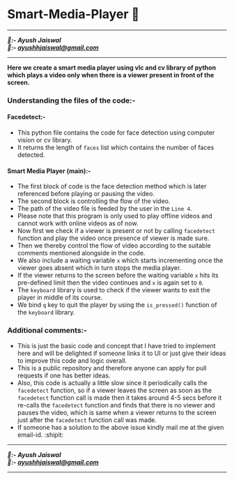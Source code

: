 # Smart-Media-Player 🦖

********************
***🧔:- Ayush Jaiswal<br>
📧:- ayushhjaiswal@gmail.com***
********************

**Here we create a smart media player using vlc and cv library of python which plays a video only when there is a viewer present in front of the screen.**
### Understanding the files of the code:-

#### Facedetect:-
* This python file contains the code for face detection using computer vision or cv library.
* It returns the length of `faces` list which contains the number of faces detected.

#### Smart Media Player (main):-
* The first block of code is the face detection method which is later referenced before playing or pausing the video.
* The second block is controlling the flow of the video.
* The path of the video file is feeded by the user in the `Line 4`.
* Please note that this program is only used to play offline videos and cannot work with online videos as of now.
* Now first we check if a viewer is present or not by calling `facedetect` function and play the video once presence of viewer is made sure.
* Then we thereby control the flow of video according to the suitable comments mentioned alongside in the code.
* We also include a waiting variable `x` which starts incrementing once the viewer goes absent which in turn stops the media player.
* If the viewer returns to the screen before the waiting variable `x` hits its pre-defined limit then the video continues and `x` is again set to `0`.
* The `keyboard` library is used to check if the viewer wants to exit the player in middle of its course.
* We bind `q` key to quit the player by using the `is_pressed()` function of the `keyboard` library.

### Additional comments:-
* This is just the basic code and concept that I have tried to implement here and will be delighted if someone links it to UI or just give their ideas to improve this code and logic overall.
* This is a public repository and therefore anyone can apply for pull requests if one has better ideas.
* Also, this code is actually a little slow since it periodically calls the `facedetect` function, so if a viewer leaves the screen as soon as the `facedetect` function call is made then it takes around 4-5 secs before it re-calls the `facedetect` function and finds that there is no viewer and pauses the video, which is same when a viewer returns to the screen just after the `facedetect` function call was made.
* If someone has a solution to the above issue kindly mail me at the given email-id. :shipit:

********************
***🧔:- Ayush Jaiswal<br>
📧:- ayushhjaiswal@gmail.com***
********************
